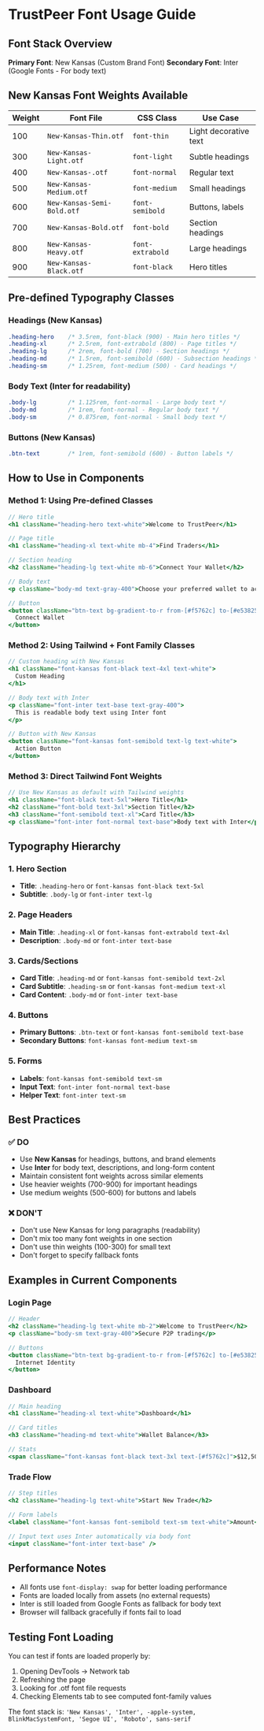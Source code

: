 # TrustPeer Font Usage Guide

## Font Stack Overview

**Primary Font**: New Kansas (Custom Brand Font)
**Secondary Font**: Inter (Google Fonts - For body text)

## New Kansas Font Weights Available

| Weight | Font File | CSS Class | Use Case |
|--------|-----------|-----------|----------|
| 100 | `New-Kansas-Thin.otf` | `font-thin` | Light decorative text |
| 300 | `New-Kansas-Light.otf` | `font-light` | Subtle headings |
| 400 | `New-Kansas-.otf` | `font-normal` | Regular text |
| 500 | `New-Kansas-Medium.otf` | `font-medium` | Small headings |
| 600 | `New-Kansas-Semi-Bold.otf` | `font-semibold` | Buttons, labels |
| 700 | `New-Kansas-Bold.otf` | `font-bold` | Section headings |
| 800 | `New-Kansas-Heavy.otf` | `font-extrabold` | Large headings |
| 900 | `New-Kansas-Black.otf` | `font-black` | Hero titles |

## Pre-defined Typography Classes

### Headings (New Kansas)
```css
.heading-hero    /* 3.5rem, font-black (900) - Main hero titles */
.heading-xl      /* 2.5rem, font-extrabold (800) - Page titles */
.heading-lg      /* 2rem, font-bold (700) - Section headings */
.heading-md      /* 1.5rem, font-semibold (600) - Subsection headings */
.heading-sm      /* 1.25rem, font-medium (500) - Card headings */
```

### Body Text (Inter for readability)
```css
.body-lg         /* 1.125rem, font-normal - Large body text */
.body-md         /* 1rem, font-normal - Regular body text */
.body-sm         /* 0.875rem, font-normal - Small body text */
```

### Buttons (New Kansas)
```css
.btn-text        /* 1rem, font-semibold (600) - Button labels */
```

## How to Use in Components

### Method 1: Using Pre-defined Classes
```jsx
// Hero title
<h1 className="heading-hero text-white">Welcome to TrustPeer</h1>

// Page title  
<h1 className="heading-xl text-white mb-4">Find Traders</h1>

// Section heading
<h2 className="heading-lg text-white mb-6">Connect Your Wallet</h2>

// Body text
<p className="body-md text-gray-400">Choose your preferred wallet to access TrustPeer</p>

// Button
<button className="btn-text bg-gradient-to-r from-[#f5762c] to-[#e53825]">
  Connect Wallet
</button>
```

### Method 2: Using Tailwind + Font Family Classes
```jsx
// Custom heading with New Kansas
<h1 className="font-kansas font-black text-4xl text-white">
  Custom Heading
</h1>

// Body text with Inter
<p className="font-inter text-base text-gray-400">
  This is readable body text using Inter font
</p>

// Button with New Kansas
<button className="font-kansas font-semibold text-lg text-white">
  Action Button
</button>
```

### Method 3: Direct Tailwind Font Weights
```jsx
// Use New Kansas as default with Tailwind weights
<h1 className="font-black text-5xl">Hero Title</h1>
<h2 className="font-bold text-3xl">Section Title</h2>
<h3 className="font-semibold text-xl">Card Title</h3>
<p className="font-inter font-normal text-base">Body text with Inter</p>
```

## Typography Hierarchy

### 1. Hero Section
- **Title**: `.heading-hero` or `font-kansas font-black text-5xl`
- **Subtitle**: `.body-lg` or `font-inter text-lg`

### 2. Page Headers
- **Main Title**: `.heading-xl` or `font-kansas font-extrabold text-4xl`
- **Description**: `.body-md` or `font-inter text-base`

### 3. Cards/Sections
- **Card Title**: `.heading-md` or `font-kansas font-semibold text-2xl`
- **Card Subtitle**: `.heading-sm` or `font-kansas font-medium text-xl`
- **Card Content**: `.body-md` or `font-inter text-base`

### 4. Buttons
- **Primary Buttons**: `.btn-text` or `font-kansas font-semibold text-base`
- **Secondary Buttons**: `font-kansas font-medium text-sm`

### 5. Forms
- **Labels**: `font-kansas font-semibold text-sm`
- **Input Text**: `font-inter font-normal text-base`
- **Helper Text**: `font-inter text-sm`

## Best Practices

### ✅ DO
- Use **New Kansas** for headings, buttons, and brand elements
- Use **Inter** for body text, descriptions, and long-form content
- Maintain consistent font weights across similar elements
- Use heavier weights (700-900) for important headings
- Use medium weights (500-600) for buttons and labels

### ❌ DON'T
- Don't use New Kansas for long paragraphs (readability)
- Don't mix too many font weights in one section
- Don't use thin weights (100-300) for small text
- Don't forget to specify fallback fonts

## Examples in Current Components

### Login Page
```jsx
// Header
<h2 className="heading-lg text-white mb-2">Welcome to TrustPeer</h2>
<p className="body-sm text-gray-400">Secure P2P trading</p>

// Buttons
<button className="btn-text bg-gradient-to-r from-[#f5762c] to-[#e53825]">
  Internet Identity
</button>
```

### Dashboard
```jsx
// Main heading
<h1 className="heading-xl text-white">Dashboard</h1>

// Card titles
<h3 className="heading-md text-white">Wallet Balance</h3>

// Stats
<span className="font-kansas font-black text-3xl text-[#f5762c]">$12,500</span>
```

### Trade Flow
```jsx
// Step titles
<h2 className="heading-lg text-white">Start New Trade</h2>

// Form labels
<label className="font-kansas font-semibold text-sm text-white">Amount</label>

// Input text uses Inter automatically via body font
<input className="font-inter text-base" />
```

## Performance Notes

- All fonts use `font-display: swap` for better loading performance
- Fonts are loaded locally from assets (no external requests)
- Inter is still loaded from Google Fonts as fallback for body text
- Browser will fallback gracefully if fonts fail to load

## Testing Font Loading

You can test if fonts are loaded properly by:
1. Opening DevTools → Network tab
2. Refreshing the page
3. Looking for .otf font file requests
4. Checking Elements tab to see computed font-family values

The font stack is: `'New Kansas', 'Inter', -apple-system, BlinkMacSystemFont, 'Segoe UI', 'Roboto', sans-serif`
